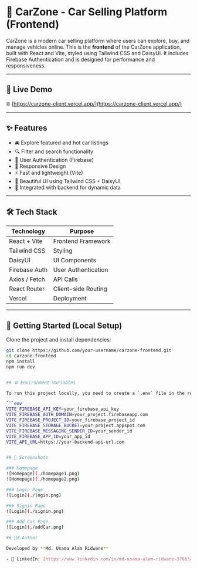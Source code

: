 # 🚗 CarZone - Car Selling Platform (Frontend)

CarZone is a modern car selling platform where users can explore, buy, and manage vehicles online. This is the **frontend** of the CarZone application, built with React and Vite, styled using Tailwind CSS and DaisyUI. It includes Firebase Authentication and is designed for performance and responsiveness.

---

## 🔗 Live Demo

🌐 [https://carzone-client.vercel.app/](https://carzone-client.vercel.app/)

---

## ✨ Features

- 🚘 Explore featured and hot car listings
- 🔍 Filter and search functionality
- 🔐 User Authentication (Firebase)
- 📱 Responsive Design
- ⚡ Fast and lightweight (Vite)
- 🎨 Beautiful UI using Tailwind CSS + DaisyUI
- 🧠 Integrated with backend for dynamic data

---

## 🛠 Tech Stack

| Technology     | Purpose                        |
|----------------|--------------------------------|
| React + Vite   | Frontend Framework             |
| Tailwind CSS   | Styling                        |
| DaisyUI        | UI Components                  |
| Firebase Auth  | User Authentication            |
| Axios / Fetch  | API Calls                      |
| React Router   | Client-side Routing            |
| Vercel         | Deployment                     |

---

## 🚀 Getting Started (Local Setup)

Clone the project and install dependencies:

```bash
git clone https://github.com/your-username/carzone-frontend.git
cd carzone-frontend
npm install
npm run dev


## ⚙️ Environment Variables

To run this project locally, you need to create a `.env` file in the root of your project directory and include the following variables:

```env
VITE_FIREBASE_API_KEY=your_firebase_api_key
VITE_FIREBASE_AUTH_DOMAIN=your_project.firebaseapp.com
VITE_FIREBASE_PROJECT_ID=your_firebase_project_id
VITE_FIREBASE_STORAGE_BUCKET=your_project.appspot.com
VITE_FIREBASE_MESSAGING_SENDER_ID=your_sender_id
VITE_FIREBASE_APP_ID=your_app_id
VITE_API_URL=https://your-backend-api-url.com


## 📸 Screenshots

### Homepage
![Homepage](./homepage1.png)
![Homepage](./homepage2.png)

### Login Page
![Login](./login.png)

### Signin Page
![Login](./signin.png)

### Add Car Page
![Login](./addCar.png)

## 🙋‍♂️ Author

Developed by **Md. Usama Alam Ridwane**

- 🔗 LinkedIn: [https://www.linkedin.com/in/md-usama-alam-ridwane-376b3a1a4/]



